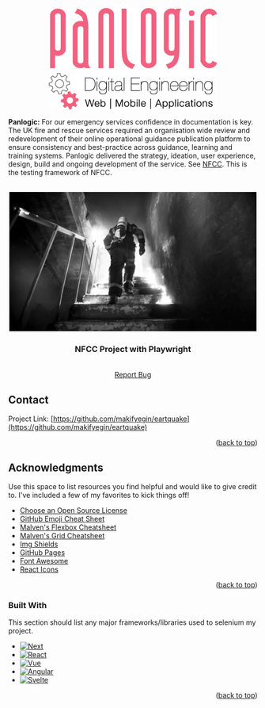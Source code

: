 <div align="center">
  <a href="https://www.panlogic.co.uk/">
    <img src="images/panlogic-logo.png" alt="Logo">
  </a>

</div>

<b>Panlogic:</b> For our emergency services confidence in documentation is key. The UK fire and rescue services required an organisation wide review and redevelopment of their online operational guidance publication platform to ensure consistency and best-practice across guidance, learning and training systems. Panlogic delivered the strategy, ideation, user experience, design, build and ongoing development of the service. See <a href ="https://www.ukfrs.com">NFCC</a>. This is the testing framework of NFCC.




<!-- Improved compatibility of back to top link: See: https://github.com/othneildrew/Best-README-Template/pull/73 -->
<a name="readme-top"></a>
<!--
*** Thanks for checking out the Best-README-Template. If you have a suggestion
*** that would make this better, please fork the repo and create a pull request
*** or simply open an issue with the tag "enhancement".
*** Don't forget to give the project a star!
*** Thanks again! Now go create something AMAZING! :D
-->



<!-- PROJECT SHIELDS -->
<!--
*** I'm using markdown "reference style" links for readability.
*** Reference links are enclosed in brackets [ ] instead of parentheses ( ).
*** See the bottom of this document for the declaration of the reference variables
*** for contributors-url, forks-url, etc. This is an optional, concise syntax you may use.
*** https://www.markdownguide.org/basic-syntax/#reference-style-links
-->

<!-- [![Contributors][contributors-shield]][contributors-url]
[![Forks][forks-shield]][forks-url]
[![Stargazers][stars-shield]][stars-url]
[![Issues][issues-shield]][issues-url]
[![MIT License][license-shield]][license-url]
[![LinkedIn][linkedin-shield]][linkedin-url]
 -->


<!-- PROJECT LOGO -->
<br />
<div align="center">
  <a href="https://github.com/makifyegin/eartquake/">
    <img src="images/fireman.jpg" alt="Logo">
  </a>

  <h3 align="center">NFCC Project with Playwright</h3>

  <p align="center">
    <br />
    <a href="https://github.com/makifyegin/eartquake/issues">Report Bug</a>
  </p>
</div>





<!-- CONTACT -->
## Contact


Project Link: [https://github.com/makifyegin/eartquake](https://github.com/makifyegin/eartquake)

<p align="right">(<a href="#readme-top">back to top</a>)</p>




<!-- ACKNOWLEDGMENTS -->
## Acknowledgments

Use this space to list resources you find helpful and would like to give credit to. I've included a few of my favorites to kick things off!

* [Choose an Open Source License](https://choosealicense.com)
* [GitHub Emoji Cheat Sheet](https://www.webpagefx.com/tools/emoji-cheat-sheet)
* [Malven's Flexbox Cheatsheet](https://flexbox.malven.co/)
* [Malven's Grid Cheatsheet](https://grid.malven.co/)
* [Img Shields](https://shields.io)
* [GitHub Pages](https://pages.github.com)
* [Font Awesome](https://fontawesome.com)
* [React Icons](https://react-icons.github.io/react-icons/search)

<p align="right">(<a href="#readme-top">back to top</a>)</p>




<!-- MARKDOWN LINKS & IMAGES -->
<!-- https://www.markdownguide.org/basic-syntax/#reference-style-links -->
[contributors-shield]: https://img.shields.io/github/contributors/makifyegin/eartquake.svg?style=for-the-badge
[contributors-url]: https://github.com/makifyegin/eartquake/graphs/contributors
[forks-shield]: https://img.shields.io/github/forks/makifyegin/eartquake.svg?style=for-the-badge
[forks-url]: https://github.com/makifyegin/eartquake/network/members
[stars-shield]: https://img.shields.io/github/stars/makifyegin/eartquake.svg?style=for-the-badge
[stars-url]: https://github.com/makifyegin/eartquake/stargazers
[issues-shield]: https://img.shields.io/github/issues/makifyegin/eartquake.svg?style=for-the-badge
[issues-url]: https://github.com/makifyegin/eartquake/issues
[license-shield]: https://img.shields.io/github/license/makifyegin/eartquake.svg?style=for-the-badge
[license-url]: https://github.com/makifyegin/eartquake/blob/master/LICENSE.md
[linkedin-shield]: https://img.shields.io/badge/-LinkedIn-black.svg?style=for-the-badge&logo=linkedin&colorB=555
[linkedin-url]: https://linkedin.com/in/makifyegin
[product-screenshot]: images/screenshot.png






[Next.js]: https://img.shields.io/badge/javascript-%23323330.svg?style=for-the-badge&logo=javascript&logoColor=%23F7DF1E
[Next-url]: https://p5js.org/


[React.js]: https://img.shields.io/badge/html5-%23E34F26.svg?style=for-the-badge&logo=html5&logoColor=white
[React-url]: https://en.wikipedia.org/wiki/HTML
[Vue.js]: https://img.shields.io/badge/css3-%231572B6.svg?style=for-the-badge&logo=css3&logoColor=white
[Vue-url]: https://en.wikipedia.org/wiki/css
[Angular.io]: https://img.shields.io/badge/p5.js-ED225D?style=for-the-badge&logo=p5.js&logoColor=FFFFFF
[Angular-url]: https://p5js.org/
[Svelte.dev]: https://img.shields.io/badge/Visual%20Studio%20Code-0078d7.svg?style=for-the-badge&logo=visual-studio-code&logoColor=white
[Svelte-url]: https://code.visualstudio.com/




### Built With

This section should list any major frameworks/libraries used to selenium my project.

* [![Next][Next.js]][Next-url]
* [![React][React.js]][React-url]
* [![Vue][Vue.js]][Vue-url]
* [![Angular][Angular.io]][Angular-url]
* [![Svelte][Svelte.dev]][Svelte-url]

<p align="right">(<a href="#readme-top">back to top</a>)</p>



<!-- MARKDOWN LINKS & IMAGES -->
<!-- https://www.markdownguide.org/basic-syntax/#reference-style-links -->
[contributors-shield]: https://img.shields.io/github/contributors/makifyegin/eartquake.svg?style=for-the-badge
[contributors-url]: https://github.com/makifyegin/eartquake/graphs/contributors
[forks-shield]: https://img.shields.io/github/forks/makifyegin/eartquake.svg?style=for-the-badge
[forks-url]: https://github.com/makifyegin/eartquake/network/members
[stars-shield]: https://img.shields.io/github/stars/makifyegin/eartquake.svg?style=for-the-badge
[stars-url]: https://github.com/makifyegin/eartquake/stargazers
[issues-shield]: https://img.shields.io/github/issues/makifyegin/eartquake.svg?style=for-the-badge
[issues-url]: https://github.com/makifyegin/eartquake/issues
[license-shield]: https://img.shields.io/github/license/makifyegin/eartquake.svg?style=for-the-badge
[license-url]: https://github.com/makifyegin/eartquake/blob/master/LICENSE.txt
[linkedin-shield]: https://img.shields.io/badge/-LinkedIn-black.svg?style=for-the-badge&logo=linkedin&colorB=555
[linkedin-url]: https://linkedin.com/in/othneiw
[product-screenshot]: images/screenshot.png
